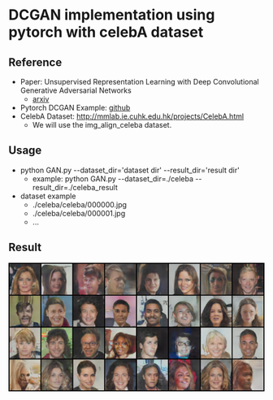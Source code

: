 # DCGAN implementation using pytorch with celebA dataset
## Reference
- Paper: Unsupervised Representation Learning with Deep Convolutional Generative Adversarial Networks
    - [arxiv](https://arxiv.org/pdf/1511.06434.pdf)
- Pytorch DCGAN Example: [github](https://github.com/pytorch/examples/tree/master/dcgan)
- CelebA Dataset: http://mmlab.ie.cuhk.edu.hk/projects/CelebA.html
    - We will use the img_align_celeba dataset.
## Usage
- python GAN.py --dataset_dir='dataset dir' --result_dir='result dir'
    - example: python GAN.py --dataset_dir=./celeba --result_dir=./celeba_result
- dataset example
    - ./celeba/celeba/000000.jpg
    - ./celeba/celeba/000001.jpg
    - ...
## Result
![epoch20](./result_sample/01_default_dcgan_20epoch.png)
